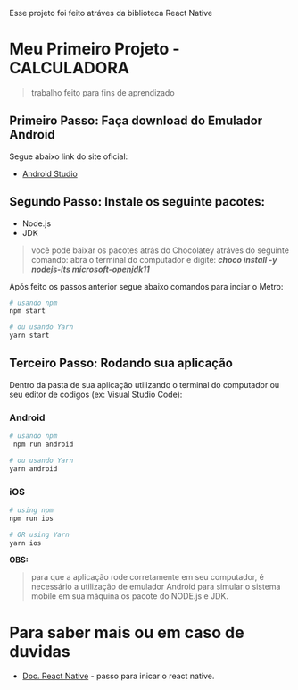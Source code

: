 Esse projeto foi feito atráves da biblioteca React Native
# Meu Primeiro Projeto - CALCULADORA 
> trabalho feito para fins de aprendizado 

## Primeiro Passo: Faça download do Emulador Android 


Segue abaixo link do site oficial:
* [Android Studio](https://developer.android.com/studio)



## Segundo Passo: Instale os seguinte pacotes:
* Node.js
* JDK

> você pode baixar os pacotes atrás do Chocolatey atráves do seguinte comando: abra o terminal do computador e digite: **_choco install -y nodejs-lts microsoft-openjdk11_**



Após feito os passos anterior segue abaixo comandos para inciar o Metro:

```bash
# usando npm
npm start

# ou usando Yarn
yarn start
```

## Terceiro Passo: Rodando sua aplicação

Dentro da pasta de sua aplicação utilizando o terminal do computador ou seu editor de codigos (ex: Visual Studio Code):

### Android

```bash
# usando npm
 npm run android

# ou usando Yarn
yarn android
```

### iOS

```bash
# using npm
npm run ios

# OR using Yarn
yarn ios
```

__OBS:__
> para que a aplicação rode corretamente em seu computador, é necessário a utilização de emulador Android para simular o sistema mobile em sua máquina os pacote do NODE.js e JDK.





# Para saber mais ou em caso de duvidas




- [Doc. React Native](https://reactnative.dev/docs/environment-setup) - passo para inicar o react native.


